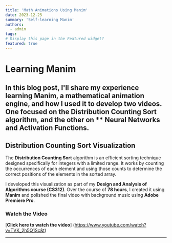 ```yaml
---
title: 'Math Animations Using Manim'
date: 2023-12-25
summary: 'Self-learning Manim'
authors:
  - admin
tags: 
# Display this page in the Featured widget?
featured: true
---
```

# Learning Manim

In this blog post, I'll share my experience learning **Manim**, a mathematical animation engine, and how I used it to develop two videos. One focused on the **Distribution Counting Sort** algorithm, and the other on ** **Neural Networks and Activation Functions**. 
---

## Distribution Counting Sort Visualization

The **Distribution Counting Sort** algorithm is an efficient sorting technique designed specifically for integers with a limited range. It works by counting the occurrences of each element and using those counts to determine the correct positions of the elements in the sorted array.

I developed this visualization as part of my **Design and Analysis of Algorithms course (CS312)**. Over the course of **78 hours**, I created it using **Manim** and polished the final video with background music using **Adobe Premiere Pro**.


### Watch the Video

[**Click here to watch the video**] (https://www.youtube.com/watch?v=TVK_2h5Q1Sc&t)

---


